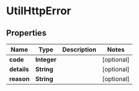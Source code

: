 
# UtilHttpError

## Properties
Name | Type | Description | Notes
------------ | ------------- | ------------- | -------------
**code** | **Integer** |  |  [optional]
**details** | **String** |  |  [optional]
**reason** | **String** |  |  [optional]



